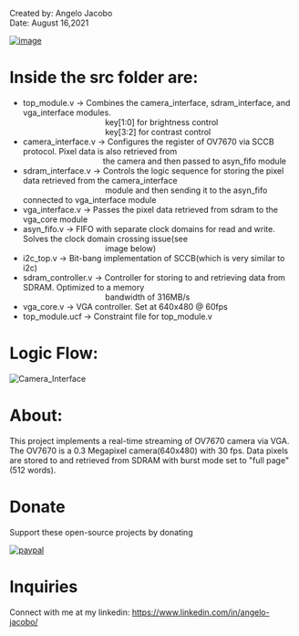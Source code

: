 Created by: Angelo Jacobo   
Date: August 16,2021   

[![image](https://user-images.githubusercontent.com/87559347/129681334-1939fffe-306e-4f97-b189-46efec2e8437.png)](https://youtu.be/YJ7wrXs70nQ)


# Inside the src folder are:   
* top_module.v -> Combines the camera_interface, sdram_interface, and vga_interface modules.   
&emsp;&emsp;&emsp;&emsp;&emsp;&emsp;&emsp;&emsp;&emsp;&emsp; key[1:0] for brightness control   
&emsp;&emsp;&emsp;&emsp;&emsp;&emsp;&emsp;&emsp;&emsp;&emsp; key[3:2] for contrast control   
* camera_interface.v -> Configures the register of OV7670 via SCCB protocol. Pixel data is  also retrieved from    
&emsp;&emsp;&emsp;&emsp;&emsp;&emsp;&emsp;&emsp;&emsp;&emsp;the camera and then passed to asyn_fifo module   
* sdram_interface.v -> Controls the logic sequence for storing the pixel data retrieved from the camera_interface  
&emsp;&emsp;&emsp;&emsp;&emsp;&emsp;&emsp;&emsp;&emsp;&emsp; module and then sending it to the asyn_fifo connected to vga_interface module   
* vga_interface.v -> Passes the pixel data retrieved from sdram to the vga_core module   
* asyn_fifo.v -> FIFO with separate clock domains for read and write. Solves the clock domain crossing issue(see  
&emsp;&emsp;&emsp;&emsp;&emsp;&emsp;&emsp;&emsp;&emsp;&emsp; image below)        
* i2c_top.v -> Bit-bang implementation of SCCB(which is very similar to i2c)     
* sdram_controller.v -> Controller for storing to and retrieving data from SDRAM. Optimized to a memory     
&emsp;&emsp;&emsp;&emsp;&emsp;&emsp;&emsp;&emsp;&emsp;&emsp; bandwidth of 316MB/s     
* vga_core.v -> VGA controller. Set at 640x480 @ 60fps     
* top_module.ucf -> Constraint file for top_module.v     

# Logic Flow:
![Camera_Interface](https://user-images.githubusercontent.com/87559347/129671784-1be86eca-7cfa-4566-9a94-96a9e9015aa7.jpg)

# About:  
This project implements a real-time streaming of OV7670 camera via VGA. The OV7670 is a 0.3 Megapixel camera(640x480) with 30 fps.
Data pixels are stored to and retrieved from SDRAM with burst mode set to "full page"(512 words).

# Donate   
Support these open-source projects by donating  

[![paypal](https://www.paypalobjects.com/en_US/i/btn/btn_donateCC_LG.gif)](https://www.paypal.com/donate?hosted_button_id=GBJQGJNCJZVRU)


# Inquiries  
Connect with me at my linkedin: https://www.linkedin.com/in/angelo-jacobo/
